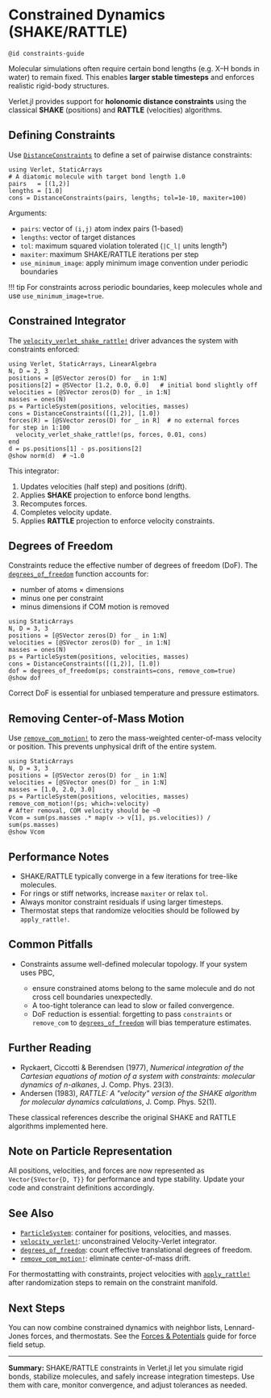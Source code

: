 # Constrained Dynamics (SHAKE/RATTLE)

`@id constraints-guide
`

Molecular simulations often require certain bond lengths (e.g. X–H bonds in water) to remain fixed.
This enables **larger stable timesteps** and enforces realistic rigid-body structures.

Verlet.jl provides support for **holonomic distance constraints** using the
classical **SHAKE** (positions) and **RATTLE** (velocities) algorithms.

## Defining Constraints

Use [`DistanceConstraints`](@ref) to define a set of pairwise distance constraints:


```@example constraints
using Verlet, StaticArrays
# A diatomic molecule with target bond length 1.0
pairs   = [(1,2)]
lengths = [1.0]
cons = DistanceConstraints(pairs, lengths; tol=1e-10, maxiter=100)
```

Arguments:

- `pairs`: vector of `(i,j)` atom index pairs (1-based)
- `lengths`: vector of target distances
- `tol`: maximum squared violation tolerated (`|C_l|` units length²)
- `maxiter`: maximum SHAKE/RATTLE iterations per step
- `use_minimum_image`: apply minimum image convention under periodic boundaries

!!! tip
    For constraints across periodic boundaries, keep molecules whole and use
    `use_minimum_image=true`.

## Constrained Integrator

The [`velocity_verlet_shake_rattle!`](@ref) driver advances the system with constraints enforced:


```@example constraints
using Verlet, StaticArrays, LinearAlgebra
N, D = 2, 3
positions = [@SVector zeros(D) for _ in 1:N]
positions[2] = @SVector [1.2, 0.0, 0.0]   # initial bond slightly off
velocities = [@SVector zeros(D) for _ in 1:N]
masses = ones(N)
ps = ParticleSystem(positions, velocities, masses)
cons = DistanceConstraints([(1,2)], [1.0])
forces(R) = [@SVector zeros(D) for _ in R]  # no external forces
for step in 1:100
  velocity_verlet_shake_rattle!(ps, forces, 0.01, cons)
end
d = ps.positions[1] - ps.positions[2]
@show norm(d)  # ~1.0
```

This integrator:
1. Updates velocities (half step) and positions (drift).
2. Applies **SHAKE** projection to enforce bond lengths.
3. Recomputes forces.
4. Completes velocity update.
5. Applies **RATTLE** projection to enforce velocity constraints.

## Degrees of Freedom

Constraints reduce the effective number of degrees of freedom (DoF).
The [`degrees_of_freedom`](@ref) function accounts for:

- number of atoms × dimensions
- minus one per constraint
- minus dimensions if COM motion is removed


```@example constraints
using StaticArrays
N, D = 3, 3
positions = [@SVector zeros(D) for _ in 1:N]
velocities = [@SVector zeros(D) for _ in 1:N]
masses = ones(N)
ps = ParticleSystem(positions, velocities, masses)
cons = DistanceConstraints([(1,2)], [1.0])
dof = degrees_of_freedom(ps; constraints=cons, remove_com=true)
@show dof
```

Correct DoF is essential for unbiased temperature and pressure estimators.

## Removing Center-of-Mass Motion

Use [`remove_com_motion!`](@ref) to zero the mass-weighted center-of-mass velocity or position.
This prevents unphysical drift of the entire system.


```@example constraints
using StaticArrays
N, D = 3, 3
positions = [@SVector zeros(D) for _ in 1:N]
velocities = [@SVector ones(D) for _ in 1:N]
masses = [1.0, 2.0, 3.0]
ps = ParticleSystem(positions, velocities, masses)
remove_com_motion!(ps; which=:velocity)
# After removal, COM velocity should be ~0
Vcom = sum(ps.masses .* map(v -> v[1], ps.velocities)) / sum(ps.masses)
@show Vcom
```

## Performance Notes

- SHAKE/RATTLE typically converge in a few iterations for tree-like molecules.
- For rings or stiff networks, increase `maxiter` or relax `tol`.
- Always monitor constraint residuals if using larger timesteps.
- Thermostat steps that randomize velocities should be followed by `apply_rattle!`.

## Common Pitfalls

- Constraints assume well-defined molecular topology. If your system uses PBC,

  * ensure constrained atoms belong to the same molecule and do not cross cell
    boundaries unexpectedly.
  * A too-tight tolerance can lead to slow or failed convergence.
  * DoF reduction is essential: forgetting to pass `constraints` or `remove_com`
    to [`degrees_of_freedom`](@ref) will bias temperature estimates.

## Further Reading

- Ryckaert, Ciccotti & Berendsen (1977), *Numerical integration of the Cartesian
  equations of motion of a system with constraints: molecular dynamics of n-alkanes*,
  J. Comp. Phys. 23(3).
- Andersen (1983), *RATTLE: A "velocity" version of the SHAKE algorithm for
  molecular dynamics calculations*, J. Comp. Phys. 52(1).

These classical references describe the original SHAKE and RATTLE algorithms
implemented here.


## Note on Particle Representation

All positions, velocities, and forces are now represented as `Vector{SVector{D, T}}` for performance and type stability. Update your code and constraint definitions accordingly.

## See Also

- [`ParticleSystem`](@ref): container for positions, velocities, and masses.
- [`velocity_verlet!`](@ref): unconstrained Velocity-Verlet integrator.
- [`degrees_of_freedom`](@ref): count effective translational degrees of freedom.
- [`remove_com_motion!`](@ref): eliminate center-of-mass drift.

For thermostatting with constraints, project velocities with
[`apply_rattle!`](@ref) after randomization steps to remain on the constraint manifold.

## Next Steps

You can now combine constrained dynamics with neighbor lists, Lennard-Jones forces,
and thermostats. See the [Forces & Potentials](@ref) guide for force field setup.

---

**Summary:** SHAKE/RATTLE constraints in Verlet.jl let you simulate rigid bonds,
stabilize molecules, and safely increase integration timesteps. Use them with care,
monitor convergence, and adjust tolerances as needed.
